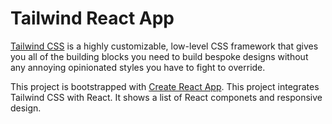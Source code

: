 # Tailwind React App

[Tailwind CSS](https://tailwindcss.com/) is a highly customizable, low-level CSS framework that gives you all of the building blocks you need to build bespoke designs without any annoying opinionated styles you have to fight to override.

This project is bootstrapped with [Create React App](https://github.com/facebook/create-react-app). This project integrates Tailwind CSS with React. It shows a list of React componets and responsive design.